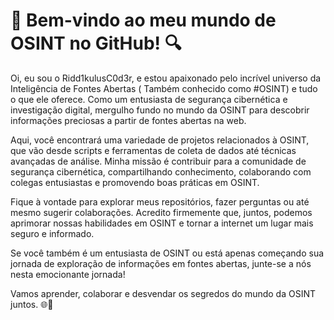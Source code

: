 #  🧠 Bem-vindo ao meu mundo de OSINT no GitHub! 🔍

Oi, eu sou o Ridd1kulusC0d3r, e estou apaixonado pelo incrível universo da Inteligência de Fontes Abertas ( Também conhecido como #OSINT) e tudo o que ele oferece. Como um entusiasta de segurança cibernética e investigação digital, mergulho fundo no mundo da OSINT para descobrir informações preciosas a partir de fontes abertas na web.

Aqui, você encontrará uma variedade de projetos relacionados à OSINT, que vão desde scripts e ferramentas de coleta de dados até técnicas avançadas de análise. Minha missão é contribuir para a comunidade de segurança cibernética, compartilhando conhecimento, colaborando com colegas entusiastas e promovendo boas práticas em OSINT.

Fique à vontade para explorar meus repositórios, fazer perguntas ou até mesmo sugerir colaborações. Acredito firmemente que, juntos, podemos aprimorar nossas habilidades em OSINT e tornar a internet um lugar mais seguro e informado.

Se você também é um entusiasta de OSINT ou está apenas começando sua jornada de exploração de informações em fontes abertas, junte-se a nós nesta emocionante jornada!

Vamos aprender, colaborar e desvendar os segredos do mundo da OSINT juntos. 🌐🧐


